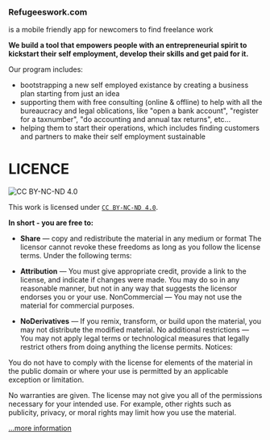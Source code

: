 ### Refugeeswork.com 
is a mobile friendly app for newcomers to find freelance work

**We build a tool that empowers people with an entrepreneurial spirit to kickstart their self employment, develop their skills and get paid for it.** 

Our program includes:

* bootstrapping a new self employed existance by creating a business plan starting from just an idea
* supporting them with free consulting (online & offline) to help with all the bureaucracy and legal oblications, like "open a bank account", "register for a taxnumber", "do accounting and annual tax returns", etc...
* helping them to start their operations, which includes finding customers and partners to make their self employment sustainable



LICENCE
=======

![CC BY-NC-ND 4.0](https://i.creativecommons.org/l/by-nc-nd/4.0/88x31.png "Creative Commons Attribution-NonCommercial-NoDerivatives 4.0 International License")

This work is licensed under <a rel="license" href="https://creativecommons.org/licenses/by-nc-nd/4.0/legalcode" alt="Creative Commons Attribution-NonCommercial-NoDerivatives 4.0 International License">`CC BY-NC-ND 4.0`</a>.

__In short - you are free to:__

* __Share__ — copy and redistribute the material in any medium or format
The licensor cannot revoke these freedoms as long as you follow the license terms.
Under the following terms:

* __Attribution__ — You must give appropriate credit, provide a link to the license, and indicate if changes were made. You may do so in any reasonable manner, but not in any way that suggests the licensor endorses you or your use.
NonCommercial — You may not use the material for commercial purposes.

* __NoDerivatives__ — If you remix, transform, or build upon the material, you may not distribute the modified material.
No additional restrictions — You may not apply legal terms or technological measures that legally restrict others from doing anything the license permits.
Notices:

You do not have to comply with the license for elements of the material in the public domain or where your use is permitted by an applicable exception or limitation.

No warranties are given. The license may not give you all of the permissions necessary for your intended use. For example, other rights such as publicity, privacy, or moral rights may limit how you use the material.

[...more information](https://raw.github.com/ninabreznik/LeadShareApp/master/LICENSE "Creative Commons Attribution-NonCommercial-NoDerivatives 4.0 International License")
